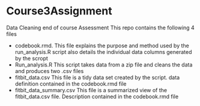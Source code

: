 # Course3Assignment
Data Cleaning end of course Assessment
This repo contains the following 4 files

* codebook.rmd. This file explains the purpose and method used by the run_analysis.R script also details the individual data columns generated by the scropt
* Run_analysis.R  This script takes data from a zip file and cleans the data and produces two .csv files
* fitbit_data.csv This file is a tidy data set created by the script. data definition contained in the codebook.rmd file
* fitbit_data_summary.csv This file is a summarized view of the fitbit_data.csv file. Description contained in the codebook.rmd file
